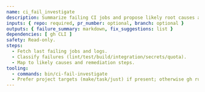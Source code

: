 ```yaml
---
name: ci_fail_investigate
description: Summarize failing CI jobs and propose likely root causes and fixes.
inputs: { repo: required, pr_number: optional, branch: optional }
outputs: { failure_summary: markdown, fix_suggestions: list }
dependencies: [ gh CLI ]
safety: Read-only.
steps:
  - Fetch last failing jobs and logs.
  - Classify failures (lint/test/build/integration/secrets/quota).
  - Map to likely causes and remediation steps.
tooling:
  - commands: bin/ci-fail-investigate
  - Prefer project targets (make/task/just) if present; otherwise gh run list/view/logs and native runners
---
```


